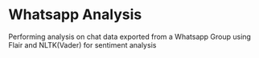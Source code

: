 # Whatsapp Analysis

Performing analysis on chat data exported from a Whatsapp Group using Flair and NLTK(Vader) for sentiment analysis
